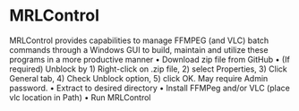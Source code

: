 # MRLControl
MRLControl provides capabilities to manage FFMPEG (and VLC) batch commands through a Windows GUI to build, maintain and utilize these programs in a more productive manner
• Download zip file from GitHub
• (If required) Unblock by 1) Right-click on .zip file, 2) select Properties, 3) Click General tab, 4) Check Unblock option, 5) click OK. May require Admin password.
• Extract to desired directory
• Install FFMPeg and/or VLC (place vlc location in Path)
• Run MRLControl
